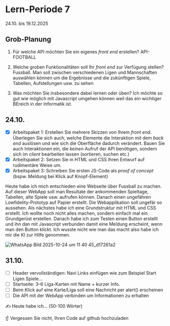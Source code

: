 # Lern-Periode 7

24.10. bis 19.12.2025

## Grob-Planung

1. Für welche API möchten Sie ein eigenes *front end* erstellen? API-FOOTBALL
   
2. Welche groben Funktionalitäten soll Ihr *front end* zur Verfügung stellen? Fussball. Man soll zwischen verschiedenen Ligen und Mannschaften auswählen können um die Ergebnisse und die zukünftigen Spiele, Tabellen, Aufstellungen usw. zu sehen
   
3. Was möchten Sie insbesondere dabei lernen oder üben? Ich möchte so gut wie möglich mit Javascript umgehen können weil das ein wichtiger BEreich in der Informatik ist.

## 24.10.

- [x] Arbeitspaket 1: Erstellen Sie mehrere Skizzen von Ihrem *front end*. Überlegen Sie sich auch, welche Elemente die Interaktion mit dem *back end* auslösen und wie sich die Oberfläche dadurch verändert. Bauen Sie auch Interaktionen ein, die *keinen* Aufruf der API benötigen, sondern sich im *client* bearbeiten lassen (sortieren, suchen etc.)
- [x] Arbeitspaket 2: Setzen Sie in HTML und CSS Ihren Entwurf auf rudimentäre Weise um.
- [x] Arbeitspaket 3: Schreiben Sie ersten JS-Code als *proof of concept* (bspw. Meldung bei Klick auf Knopf-Element)

Heute habe ich mich entschieden eine Webseite über Fussball zu machen. Auf dieser WebApp soll man Resultate der ankommenden Spieltage, Tabellen, alte Spiele usw. aufrufen können. Danach einen ungefähren Lowfidelity-Prototyp auf Papier erstellt. Die Webapplikation soll ungefär so aussehen. Als nächstes habe ich eine Grundstruktur mit HTML und CSS erstellt. Ich wollte noch nicht alles machen, sondern einfach mal ein Grundgerüst erstellen. Danach habe ich zum Testen einen Button erstellt und ihn dan mit Javascript verbunden damit eine Meldung erscheint, wenn man den Button klickt. Ich wusste nicht wie man das macht also habe ich mir die KI zur Hilfe genommen.

![WhatsApp Bild 2025-10-24 um 11 40 45_d17261a2](https://github.com/user-attachments/assets/7d68b8ce-230d-4f1a-a103-2b6396a508dc)


## 31.10.

- [ ] Header vervollständigen: Navi Links einfügen wie zum Beispiel Start Ligen Spiele...
- [ ] Startseite: 3–6 Liga-Karten mit Name + kurzer Info.
- [ ] Beim Klick auf eine Karte/Liga soll eine Nachricht per alert() erscheinen
- [ ] Die API mit der WebApp verbinden um Informationen zu erhalten

✍️ Heute habe ich... (50-100 Wörter)

☝️ Vergessen Sie nicht, Ihren Code auf github hochzuladen
